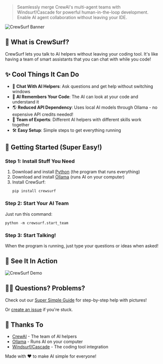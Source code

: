 > Seamlessly merge CrewAI's multi-agent teams with Windsurf/Cascade for powerful human-in-the-loop development. Enable AI agent collaboration without leaving your IDE.

![CrewSurf Banner](docs/images/banner.png)

## 🤔 What is CrewSurf?

CrewSurf lets you talk to AI helpers without leaving your coding tool. It's like having a team of smart assistants that you can chat with while you code!

## ✨ Cool Things It Can Do

- 💬 **Chat With AI Helpers**: Ask questions and get help without switching windows
- 🧠 **AI Remembers Your Code**: The AI can look at your code and understand it
- 🌎 **Reduced API Dependency**: Uses local AI models through Ollama - no expensive API credits needed!
- 🤝 **Team of Experts**: Different AI helpers with different skills work together
- 🛠️ **Easy Setup**: Simple steps to get everything running

## 🚀 Getting Started (Super Easy!)

### Step 1: Install Stuff You Need

1. Download and install [Python](https://www.python.org/downloads/) (the program that runs everything)
2. Download and install [Ollama](https://ollama.ai/download) (runs AI on your computer)
3. Install CrewSurf:
   ```
   pip install crewsurf
   ```

### Step 2: Start Your AI Team

Just run this command:
```
python -m crewsurf.start_team
```

### Step 3: Start Talking!

When the program is running, just type your questions or ideas when asked!

## 👀 See It In Action

![CrewSurf Demo](docs/images/demo.gif)

## 🙋‍♀️ Questions? Problems?

Check out our [Super Simple Guide](docs/EASY_GUIDE.md) for step-by-step help with pictures!

Or [create an issue](https://github.com/yourusername/crewsurf/issues) if you're stuck.

## 👏 Thanks To

- [CrewAI](https://github.com/joaomdmoura/crewai) - The team of AI helpers
- [Ollama](https://github.com/ollama/ollama) - Runs AI on your computer
- [Windsurf/Cascade](https://www.anthropic.com) - The coding tool integration

Made with ❤️ to make AI simple for everyone!
